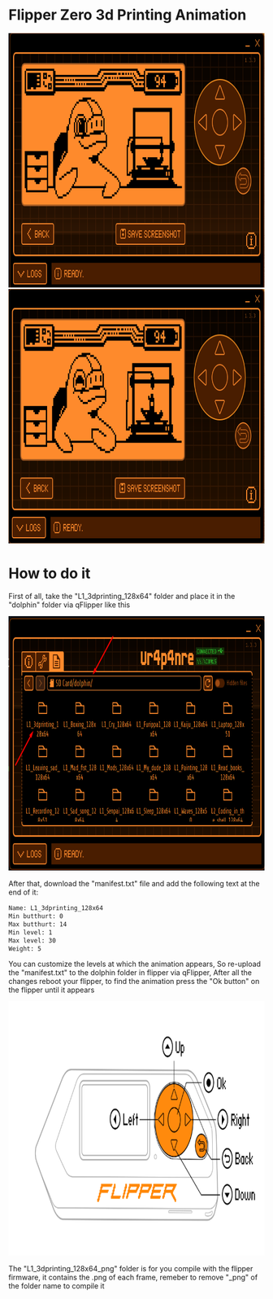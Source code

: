 # Flipper Zero 3d Printing Animation

<img loading="lazy" src="https://raw.githubusercontent.com/Davim09/flipper_3dprinting_animation/main/Screenshot_237.png" width="850" height="500"/>

<img loading="lazy" src="https://raw.githubusercontent.com/Davim09/flipper_3dprinting_animation/main/Screenshot_239.png" width="850" height="500"/>

# How to do it 
First of all, take the "L1_3dprinting_128x64" folder and place it in the "dolphin" folder via qFlipper like this

<img loading="lazy" src="https://raw.githubusercontent.com/Davim09/flipper_3dprinting_animation/main/Screenshot_238.png" width="870" height="500"/>

After that, download the "manifest.txt" file and add the following text at the end of it:
```
Name: L1_3dprinting_128x64
Min butthurt: 0
Max butthurt: 14
Min level: 1
Max level: 30
Weight: 5
```
You can customize the levels at which the animation appears, So re-upload the "manifest.txt" to the dolphin folder in flipper via qFlipper, After all the changes reboot your flipper, to find the animation press the "Ok button" on the flipper until it appears

<img loading="lazy" src="https://raw.githubusercontent.com/Davim09/flipper_3dprinting_animation/main/Screenshot_149.png" width="870" height="500"/>

The "L1_3dprinting_128x64_png" folder is for you compile with the flipper firmware, it contains the .png of each frame, remeber to remove "_png" of the folder name to compile it
